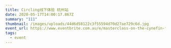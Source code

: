 ```yaml
---
title: Circling线下体验 杭州站
date: 2020-05-17T14:00:17.867Z
summary: "111"
thumbnail: /images/uploads/44d6d58122c3f55594d70d27ae729c6d.jpg
event_url: https://www.eventbrite.com.au/e/masterclass-on-the-cynefin-framework-strategy-narrative-tickets-90925242849
tags:
  - event
---
```

